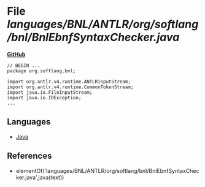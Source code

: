 # File _languages/BNL/ANTLR/org/softlang/bnl/BnlEbnfSyntaxChecker.java_
**[GitHub](https://github.com/softlang/yas/blob/master/languages/BNL/ANTLR/org/softlang/bnl/BnlEbnfSyntaxChecker.java)**
```
// BEGIN ...
package org.softlang.bnl;

import org.antlr.v4.runtime.ANTLRInputStream; 
import org.antlr.v4.runtime.CommonTokenStream; 
import java.io.FileInputStream;
import java.io.IOException;
...
```

## Languages
* [Java](../languages/Java.md)

## References
* elementOf('languages/BNL/ANTLR/org/softlang/bnl/BnlEbnfSyntaxChecker.java',java(text))
